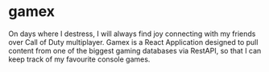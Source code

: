 # gamex

On days where I destress, I will always find joy connecting with my friends over Call of Duty multiplayer. Gamex is a React Application designed to pull content from one of the biggest gaming databases via RestAPI, so that I can keep track of my favourite console games.
